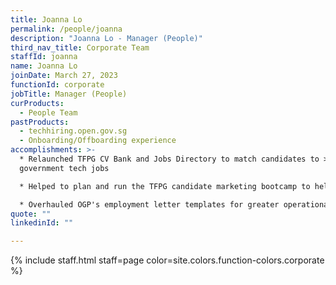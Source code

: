 ```yaml
---
title: Joanna Lo
permalink: /people/joanna
description: "Joanna Lo - Manager (People)"
third_nav_title: Corporate Team
staffId: joanna
name: Joanna Lo
joinDate: March 27, 2023
functionId: corporate
jobTitle: Manager (People)
curProducts:
  - People Team
pastProducts:
  - techhiring.open.gov.sg
  - Onboarding/Offboarding experience
accomplishments: >-
  * Relaunched TFPG CV Bank and Jobs Directory to match candidates to >250
  government tech jobs

  * Helped to plan and run the TFPG candidate marketing bootcamp to help 13 agencies improve tech hiring efforts

  * Overhauled OGP's employment letter templates for greater operational efficiency and clarity
quote: ""
linkedinId: ""

---
```


{% include staff.html staff=page color=site.colors.function-colors.corporate %}
